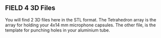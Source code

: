 ## **FIELD 4 3D Files**

You will find 2 3D files here in the STL format. The Tetrahedron array is the array for holding your 4x14 mm microphone capsules. The other file, is the template for punching holes in your aluminium tube.



